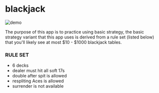 # blackjack

![demo](https://raw.githubusercontent.com/exclamationpointhuman/demo/main/blackjack/demo.gif)

The purpose of this app is to practice using basic strategy, the basic strategy variant that this app uses is derived from a rule set (listed below) that you'll likely see at most $10 - $1000 blackjack tables.

### RULE SET
- 6 decks
- dealer must hit all soft 17s
- double after spit is allowed
- respliting Aces is allowed
- surrender is not available